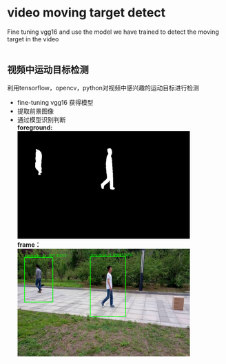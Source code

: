 # video moving target detect 
Fine tuning vgg16 and use the model we have trained to detect the moving target in the video<br>
<br>
## 视频中运动目标检测
利用tensorflow，opencv，python对视频中感兴趣的运动目标进行检测<br>
* fine-tuning vgg16 获得模型<br>
* 提取前景图像 <br>
* 通过模型识别判断<br>
**foreground:**<br>
<img src="https://github.com/qiejun/video-moving-target-detect-cnn-tensorflow/blob/master/picture/foreground523.png" width="400" height="250" alt="foreground"><br>
**frame：**<br>
<img src="https://github.com/qiejun/video-moving-target-detect-cnn-tensorflow/blob/master/picture/frame523.png" width="400" height="250" alt="foreground"><br>
